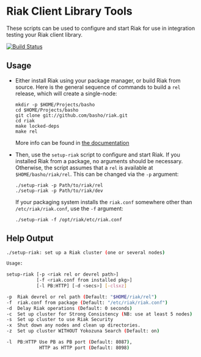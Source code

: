 # Riak Client Library Tools

These scripts can be used to configure and start Riak for use in integration testing your Riak client library.

[![Build Status](https://travis-ci.org/basho/riak-client-tools.svg?branch=master)](https://travis-ci.org/basho/riak-client-tools)

## Usage

* Either install Riak using your package manager, or build Riak from source. Here is the general sequence of commands to build a `rel` release, which will create a single-node:

    ```
    mkdir -p $HOME/Projects/basho
    cd $HOME/Projects/basho
    git clone git://github.com/basho/riak.git
    cd riak
    make locked-deps
    make rel
    ```

    More info can be found in [the documentation](http://docs.basho.com/riak/kv/latest/setup/installing/source/)

* Then, use the `setup-riak` script to configure and start Riak. If you installed Riak from a package, no arguments should be necessary. Otherwise, the script assumes that a `rel` is available at `$HOME/basho/riak/rel`. This can be changed via the `-p` argument:

    ```
    ./setup-riak -p Path/to/riak/rel
    ./setup-riak -p Path/to/riak/dev
    ```

    If your packaging system installs the `riak.conf` somewhere other than `/etc/riak/riak.conf`, use the `-f` argument:

    ```
    ./setup-riak -f /opt/riak/etc/riak.conf
    ```

## Help Output 

```sh
./setup-riak: set up a Riak cluster (one or several nodes)

Usage:

setup-riak [-p <riak rel or devrel path>]
           [-f <riak.conf from installed pkg>]
           [-l PB:HTTP] [-d <secs>] [-clsxz]

-p  Riak devrel or rel path (Default: "$HOME/riak/rel")
-f  riak.conf from package (Default: "/etc/riak/riak.conf")
-d  Delay Riak operations (Default: 0 seconds)
-c  Set up cluster for Strong Consistency (NB: use at least 5 nodes)
-s  Set up cluster to use Riak Security
-x  Shut down any nodes and clean up directories.
-z  Set up cluster WITHOUT Yokozuna Search (Default: on)

-l  PB:HTTP Use PB as PB port (Default: 8087),
            HTTP as HTTP port (Default: 8098)
```
